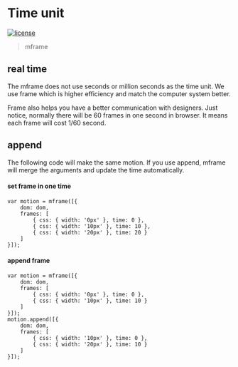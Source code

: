 <!-- 
---
date: 2020/3/3 10:00:00
---
-->
# Time unit

[![license](https://img.shields.io/github/license/momentum-design/momentum-ui.svg?color=blueviolet)](https://github.com/momentum-design/momentum-ui/blob/master/charts/LICENSE)

> mframe

## real time

The mframe does not use seconds or million seconds as the time unit. We use frame which is higher efficiency and match the computer system better.

Frame also helps you have a better communication with designers. Just notice, normally there will be 60 frames in one second in browser. It means each frame will cost 1/60 second.

## append

The following code will make the same motion. If you use append, mframe will merge the arguments and update the time automatically.

#### set frame in one time

```
var motion = mframe([{
	dom: dom,
	frames: [
		{ css: { width: '0px' }, time: 0 },
		{ css: { width: '10px' }, time: 10 },
		{ css: { width: '20px' }, time: 20 }
	]
}]);
```

#### append frame

```
var motion = mframe([{
	dom: dom,
	frames: [
		{ css: { width: '0px' }, time: 0 },
		{ css: { width: '10px' }, time: 10 }
	]
}]);
motion.append([{
	dom: dom,
	frames: [
		{ css: { width: '10px' }, time: 0 },
		{ css: { width: '20px' }, time: 10 }
	]
}]);
```
